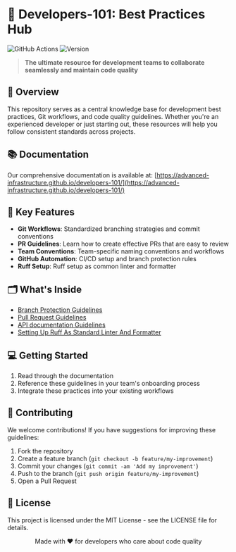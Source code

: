 # 🚀 Developers-101: Best Practices Hub

![GitHub Actions](https://img.shields.io/github/actions/workflow/status/Advanced-Infrastructure/developers-101/github-pages.yml?label=docs&style=flat-square)
![Version](https://img.shields.io/badge/version-1.0.0-blue?style=flat-square)

> **The ultimate resource for development teams to collaborate seamlessly and maintain code quality**

## 🌟 Overview

This repository serves as a central knowledge base for development best practices, Git workflows, and code quality guidelines. Whether you're an experienced developer or just starting out, these resources will help you follow consistent standards across projects.

## 📚 Documentation

Our comprehensive documentation is available at:
[https://advanced-infrastructure.github.io/developers-101/](https://advanced-infrastructure.github.io/developers-101/)

## 🧩 Key Features

- **Git Workflows**: Standardized branching strategies and commit conventions
- **PR Guidelines**: Learn how to create effective PRs that are easy to review
- **Team Conventions**: Team-specific naming conventions and workflows
- **GitHub Automation**: CI/CD setup and branch protection rules
- **Ruff Setup**: Ruff setup as common linter and formatter


## 🗂️ What's Inside

- [Branch Protection Guidelines](./branch_protection.md)
- [Pull Request Guidelines](./pr_guideline.md)
- [API documentation Guidelines](./api_documentation.md)
- [Setting Up Ruff As Standard Linter And Formatter](./enforcing_ruff.md)

## 💻 Getting Started

1. Read through the documentation
2. Reference these guidelines in your team's onboarding process
3. Integrate these practices into your existing workflows

## 🤝 Contributing

We welcome contributions! If you have suggestions for improving these guidelines:

1. Fork the repository
2. Create a feature branch (`git checkout -b feature/my-improvement`)
3. Commit your changes (`git commit -am 'Add my improvement'`)
4. Push to the branch (`git push origin feature/my-improvement`)
5. Open a Pull Request

## 📜 License

This project is licensed under the MIT License - see the LICENSE file for details.



<p align="center">Made with ❤️ for developers who care about code quality</p>
